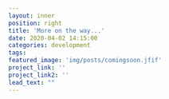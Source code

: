 ```yaml
---
layout: inner
position: right
title: 'More on the way...'
date: 2020-04-02 14:15:00
categories: development
tags: 
featured_image: 'img/posts/comingsoon.jfif'
project_link: ''
project_link2: ''
lead_text: ""
---
```

